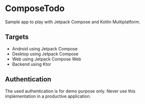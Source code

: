 # ComposeTodo

Sample app to play with Jetpack Compose and Kotlin Multiplatform.

## Targets

- Android using Jetpack Compose
- Desktop using Jetpack Compose
- Web using Jetpack Compose Web
- Backend using Ktor

## Authentication

The used authentication is for demo purpose only. Never use this implementation in a productive application.
